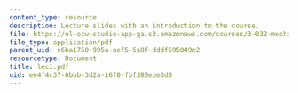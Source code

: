 ```yaml
---
content_type: resource
description: Lecture slides with an introduction to the course.
file: https://ol-ocw-studio-app-qa.s3.amazonaws.com/courses/3-032-mechanical-behavior-of-materials-fall-2007/ee4f4c370bbb3d2a16f0fbfd80ebe3d0_lec1.pdf
file_type: application/pdf
parent_uid: e6ba1750-995a-aef5-5a8f-dddf695049e2
resourcetype: Document
title: lec1.pdf
uid: ee4f4c37-0bbb-3d2a-16f0-fbfd80ebe3d0
---
```


